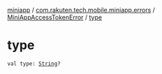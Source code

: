 [miniapp](../../index.md) / [com.rakuten.tech.mobile.miniapp.errors](../index.md) / [MiniAppAccessTokenError](index.md) / [type](./type.md)

# type

`val type: `[`String`](https://kotlinlang.org/api/latest/jvm/stdlib/kotlin/-string/index.html)`?`